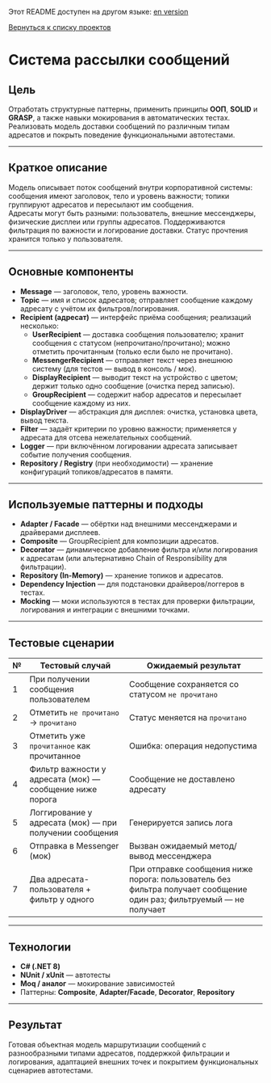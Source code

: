 Этот README доступен на другом языке:
[en version](README.md)

[Вернуться к списку проектов](../README.ru.md)

# Система рассылки сообщений

## Цель
Отработать структурные паттерны, применить принципы **ООП**, **SOLID** и **GRASP**, а также навыки мокирования в автоматических тестах.  
Реализовать модель доставки сообщений по различным типам адресатов и покрыть поведение функциональными автотестами.

---

## Краткое описание
Модель описывает поток сообщений внутри корпоративной системы: сообщения имеют заголовок, тело и уровень важности; топики группируют адресатов и пересылают им сообщения.  
Адресаты могут быть разными: пользователь, внешние мессенджеры, физические дисплеи или группы адресатов. Поддерживаются фильтрация по важности и логирование доставки. Статус прочтения хранится только у пользователя.

---

## Основные компоненты
- **Message** — заголовок, тело, уровень важности.  
- **Topic** — имя и список адресатов; отправляет сообщение каждому адресату с учётом их фильтров/логирования.  
- **Recipient (адресат)** — интерфейс приёма сообщения; реализаций несколько:
  - **UserRecipient** — доставка сообщения пользователю; хранит сообщения с статусом (непрочитано/прочитано); можно отметить прочитанным (только если было не прочитано).  
  - **MessengerRecipient** — отправляет текст через внешнюю систему (для тестов — вывод в консоль / мок).  
  - **DisplayRecipient** — выводит текст на устройство с цветом; держит только одно сообщение (очистка перед записью).  
  - **GroupRecipient** — содержит набор адресатов и пересылает сообщение каждому из них.  
- **DisplayDriver** — абстракция для дисплея: очистка, установка цвета, вывод текста.
- **Filter** — задаёт критерии по уровню важности; применяется у адресата для отсева нежелательных сообщений.  
- **Logger** — при включённом логировании адресата записывает событие получения сообщения.
- **Repository / Registry** (при необходимости) — хранение конфигураций топиков/адресатов в памяти.

---

## Используемые паттерны и подходы
- **Adapter / Facade** — обёртки над внешними мессенджерами и драйверами дисплеев.  
- **Composite** — GroupRecipient для композиции адресатов.  
- **Decorator** — динамическое добавление фильтра и/или логирования к адресатам (или альтернативно Chain of Responsibility для фильтрации).  
- **Repository (In-Memory)** — хранение топиков и адресатов.  
- **Dependency Injection** — для подстановки драйверов/логгеров в тестах.  
- **Mocking** — моки используются в тестах для проверки фильтрации, логирования и интеграции с внешними точками.

---

## Тестовые сценарии

| № | Тестовый случай | Ожидаемый результат |
|---|------------------|----------------------|
| 1 | При получении сообщения пользователем | Сообщение сохраняется со статусом `не прочитано` |
| 2 | Отметить `не прочитано` → `прочитано` | Статус меняется на `прочитано` |
| 3 | Отметить уже `прочитанное` как прочитанное | Ошибка: операция недопустима |
| 4 | Фильтр важности у адресата (мок) — сообщение ниже порога | Сообщение не доставлено адресату |
| 5 | Логгирование у адресата (мок) — при получении сообщения | Генерируется запись лога |
| 6 | Отправка в Messenger (мок) | Вызван ожидаемый метод/вывод мессенджера |
| 7 | Два адресата-пользователя + фильтр у одного | При отправке сообщения ниже порога: пользователь без фильтра получает сообщение один раз; фильтруемый — не получает |

---

## Технологии
- **C# (.NET 8)**
- **NUnit / xUnit** — автотесты  
- **Moq / аналог** — мокирование зависимостей  
- Паттерны: **Composite**, **Adapter/Facade**, **Decorator**, **Repository**

---
## Результат
Готовая объектная модель маршрутизации сообщений с разнообразными типами адресатов, поддержкой фильтрации и логирования, адаптацией внешних точек и покрытием функциональных сценариев автотестами.

